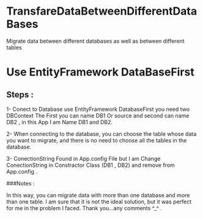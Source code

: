 # TransfareDataBetweenDifferentDataBases
Migrate data between different databases as well as between different tables
# Use EntityFramework DataBaseFirst 
## Steps :

1- Conect to Database use EntityFramework DatabaseFirst you need two DBContext The First you can name DB1 Or source and second can name DB2 ,
in this App I am Name DB1 and DB2.

2- When connecting to the database, you can choose the table whose data you want to migrate, and there is no need to choose all the tables in the database.


3- ConectionString Found in App.config File but I am Change ConectionString in Constractor Class (DB1 , DB2) and remove from App.config .

###Notes :

In this way, you can migrate data with more than one database and more than one table.
I am sure that it is not the ideal solution, but it was perfect for me in the problem I faced.
Thank you...any comments ^_^ .
